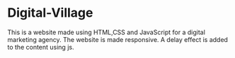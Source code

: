 # Digital-Village
This is a website made using HTML,CSS and JavaScript for a digital marketing agency. The website is made responsive. A delay effect is added to the content using js.
